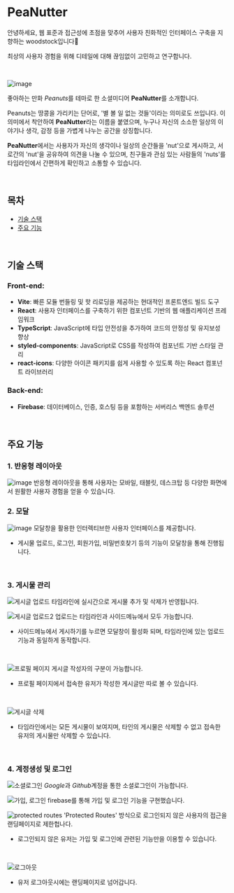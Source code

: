 # PeaNutter

안녕하세요,
웹 표준과 접근성에 초점을 맞추어 사용자 친화적인 인터페이스 구축을 지향하는 woodstock입니다🫡

최상의 사용자 경험을 위해 디테일에 대해 끊임없이 고민하고 연구합니다.

<br>

![image](https://github.com/Stilllee/nwitter/assets/108785772/89db38e6-4d9e-4d65-914e-248d7a99ffd8)
<br>

좋아하는 만화 *Peanuts*를 테마로 한 소셜미디어 **PeaNutter**를 소개합니다.

Peanuts는 땅콩을 가리키는 단어로, '별 볼 일 없는 것들'이라는 의미로도 쓰입니다.
이 의미에서 착안하여 **PeaNutter**라는 이름을 붙였으며, 누구나 자신의 소소한 일상의 이야기나 생각, 감정 등을 가볍게 나누는 공간을 상징합니다.

**PeaNutter**에서는 사용자가 자신의 생각이나 일상의 순간들을 'nut'으로 게시하고, 서로간의 'nut'을 공유하여 의견을 나눌 수 있으며, 친구들과 관심 있는 사람들의 'nuts'를 타임라인에서 간편하게 확인하고 소통할 수 있습니다.

<br>

## 목차
- [기술 스택](#기술-스택)
- [주요 기능](#주요-기능)
<br>

## 기술 스택
### Front-end:
- **Vite**: 빠른 모듈 번들링 및 핫 리로딩을 제공하는 현대적인 프론트엔드 빌드 도구
- **React**: 사용자 인터페이스를 구축하기 위한 컴포넌트 기반의 웹 애플리케이션 프레임워크
- **TypeScript**: JavaScript에 타입 안전성을 추가하여 코드의 안정성 및 유지보성 향상
- **styled-components**: JavaScript로 CSS를 작성하여 컴포넌트 기반 스타일 관리
- **react-icons**: 다양한 아이콘 패키지를 쉽게 사용할 수 있도록 하는 React 컴포넌트 라이브러리
  
### Back-end:
- **Firebase**: 데이터베이스, 인증, 호스팅 등을 포함하는 서버리스 백엔드 솔루션

<br>

## 주요 기능
### 1. 반응형 레이아웃
![image](https://github.com/Stilllee/nwitter/assets/108785772/39977a64-7f5a-47d2-a8f4-0494f67cf1ef)
반응형 레이아웃을 통해 사용자는 모바일, 태블릿, 데스크탑 등 다양한 화면에서 원활한 사용자 경험을 얻을 수 있습니다.
<br>

### 2. 모달
![image](https://github.com/Stilllee/nwitter/assets/108785772/8ca17eea-1ed1-4c19-b452-dd00bf00e169)
모달창을 활용한 인터렉티브한 사용자 인터페이스를 제공합니다.
- 게시물 업로드, 로그인, 회원가입, 비밀번호찾기 등의 기능이 모달창을 통해 진행됩니다.

<br>

### 3. 게시물 관리
![게시글 업로드](https://github.com/Stilllee/nwitter/assets/108785772/b901bc5c-8926-4938-b064-6d3155dc0fff)
타임라인에 실시간으로 게시물 추가 및 삭제가 반영됩니다.
<br>

![게시글 업로드2](https://github.com/Stilllee/nwitter/assets/108785772/934a52fa-5a50-49ea-86d8-438e47fada0c)
업로드는 타임라인과 사이드메뉴에서 모두 가능합니다.
- 사이드메뉴에서 게시하기를 누르면 모달창이 활성화 되며, 타임라인에 있는 업로드 기능과 동일하게 동작합니다.
<br>

![프로필 페이지](https://github.com/Stilllee/nwitter/assets/108785772/e511c3af-ff95-4973-aab3-7f9c22a09cf3)
게시글 작성자의 구분이 가능합니다.
- 프로필 페이지에서 접속한 유저가 작성한 게시글만 따로 볼 수 있습니다.
<br>

![게시글 삭제](https://github.com/Stilllee/nwitter/assets/108785772/93f460c6-4c7c-4dbf-979c-875df7e40c40)
- 타임라인에서는 모든 게시물이 보여지며, 타인의 게시물은 삭제할 수 없고 접속한 유저의 게시물만 삭제할 수 있습니다.
<br>
 
### 4. 계정생성 및 로그인
![소셜로그인](https://github.com/Stilllee/nwitter/assets/108785772/01d62c40-38a7-4e78-90a1-03f32208551a)
*Google*과 *Github*계정을 통한 소셜로그인이 가능합니다.
<br>

![가입, 로그인](https://github.com/Stilllee/nwitter/assets/108785772/c73a6c7e-9107-4ac1-b63e-ee06661fc89f)
firebase를 통해 가입 및 로그인 기능을 구현했습니다.
<br>

![protected routes](https://github.com/Stilllee/nwitter/assets/108785772/a534e440-f45c-4ee2-a4dc-01506a35c31a)
'Protected Routes' 방식으로 로그인되지 않은 사용자의 접근을 랜딩페이지로 제한헙나다.
- 로그인되지 않은 유저는 가입 및 로그인에 관련된 기능만을 이용할 수 있습니다.
<br>

![로그아웃](https://github.com/Stilllee/nwitter/assets/108785772/5c354343-0e86-437e-bd85-3104d66ba66b)
- 유저 로그아웃시에는 랜딩페이지로 넘어갑니다.
<br>


